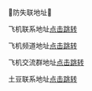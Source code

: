🎉防失联地址🎉

飞机联系地址[点击跳转](https://ptdym198.org/XL1008)

飞机频道地址[点击跳转](https://t.me/GOO2015)

飞机交流群地址[点击跳转](https://t.me/GOO2017)

土豆联系地址[点击跳转](https://ptdym198.org/XL1008)
